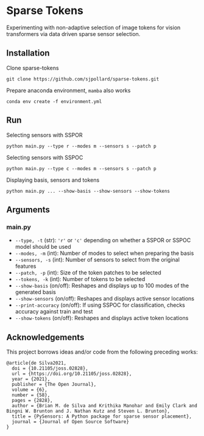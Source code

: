 # Sparse Tokens

Experimenting with non-adaptive selection of image tokens for vision transformers via data driven sparse sensor selection.

## Installation

Clone sparse-tokens

```
git clone https://github.com/sjpollard/sparse-tokens.git
```

Prepare anaconda environment, `mamba` also works

```
conda env create -f environment.yml
```

## Run

Selecting sensors with SSPOR

```
python main.py --type r --modes m --sensors s --patch p
```

Selecting sensors with SSPOC

```
python main.py --type c --modes m --sensors s --patch p
```

Displaying basis, sensors and tokens

```
python main.py ... --show-basis --show-sensors --show-tokens
```

## Arguments

### main.py

- `--type, -t` (str): `'r'` or `'c'` depending on whether a SSPOR or SSPOC model should be used
- `--modes, -m` (int): Number of modes to select when preparing the basis
- `--sensors, -s` (int): Number of sensors to select from the original features
- `--patch, -p` (int): Size of the token patches to be selected
- `--tokens, -k` (int): Number of tokens to be selected
- `--show-basis` (on/off): Reshapes and displays up to 100 modes of the generated basis
- `--show-sensors` (on/off): Reshapes and displays active sensor locations
- `--print-accuracy` (on/off): If using SSPOC for classification, checks accuracy against train and test
- `--show-tokens` (on/off): Reshapes and displays active token locations

## Acknowledgements
This project borrows ideas and/or code from the following preceding works:

```
@article{de Silva2021,
  doi = {10.21105/joss.02828},
  url = {https://doi.org/10.21105/joss.02828},
  year = {2021},
  publisher = {The Open Journal},
  volume = {6},
  number = {58},
  pages = {2828},
  author = {Brian M. de Silva and Krithika Manohar and Emily Clark and Bingni W. Brunton and J. Nathan Kutz and Steven L. Brunton},
  title = {PySensors: A Python package for sparse sensor placement},
  journal = {Journal of Open Source Software}
}
```